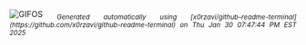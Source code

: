 <div align="justify">
<picture>
    <source media="(prefers-color-scheme: dark)" srcset="https://i.ibb.co/0VdxLxQz/output-gif.gif">
    <source media="(prefers-color-scheme: light)" srcset="https://i.ibb.co/0VdxLxQz/output-gif.gif">
    <img alt="GIFOS" src="https://i.ibb.co/0VdxLxQz/output-gif.gif">
</picture>
<sub><i>Generated automatically using [x0rzavi/github-readme-terminal](https://github.com/x0rzavi/github-readme-terminal) on Thu Jan 30 07:47:44 PM EST 2025</i></sub>
</div>

<!--  -->